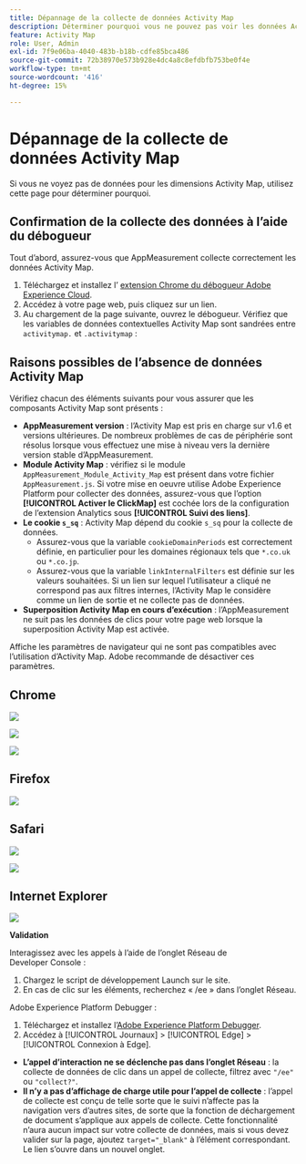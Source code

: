 ```yaml
---
title: Dépannage de la collecte de données Activity Map
description: Déterminer pourquoi vous ne pouvez pas voir les données Activity Map dans les demandes d’image
feature: Activity Map
role: User, Admin
exl-id: 7f9e06ba-4040-483b-b18b-cdfe85bca486
source-git-commit: 72b38970e573b928e4dc4a8c8efdbfb753be0f4e
workflow-type: tm+mt
source-wordcount: '416'
ht-degree: 15%

---
```


# Dépannage de la collecte de données Activity Map

Si vous ne voyez pas de données pour les dimensions Activity Map, utilisez cette page pour déterminer pourquoi.

## Confirmation de la collecte des données à l’aide du débogueur

Tout d’abord, assurez-vous que AppMeasurement collecte correctement les données Activity Map.

1. Téléchargez et installez l’ [extension Chrome du débogueur Adobe Experience Cloud](https://experienceleague.adobe.com/fr/docs/experience-platform/debugger/home).
2. Accédez à votre page web, puis cliquez sur un lien.
3. Au chargement de la page suivante, ouvrez le débogueur. Vérifiez que les variables de données contextuelles Activity Map sont sandrées entre `activitymap.` et `.activitymap` :

## Raisons possibles de l’absence de données Activity Map

Vérifiez chacun des éléments suivants pour vous assurer que les composants Activity Map sont présents :

* **AppMeasurement version** : l’Activity Map est pris en charge sur v1.6 et versions ultérieures. De nombreux problèmes de cas de périphérie sont résolus lorsque vous effectuez une mise à niveau vers la dernière version stable d’AppMeasurement.
* **Module Activity Map** : vérifiez si le module `AppMeasurement_Module_Activity_Map` est présent dans votre fichier `AppMeasurement.js`. Si votre mise en oeuvre utilise Adobe Experience Platform pour collecter des données, assurez-vous que l’option **[!UICONTROL Activer le ClickMap]** est cochée lors de la configuration de l’extension Analytics sous **[!UICONTROL Suivi des liens]**.
* **Le cookie `s_sq`** : Activity Map dépend du cookie `s_sq` pour la collecte de données.
   * Assurez-vous que la variable `cookieDomainPeriods` est correctement définie, en particulier pour les domaines régionaux tels que `*.co.uk` ou `*.co.jp`.
   * Assurez-vous que la variable `linkInternalFilters` est définie sur les valeurs souhaitées. Si un lien sur lequel l’utilisateur a cliqué ne correspond pas aux filtres internes, l’Activity Map le considère comme un lien de sortie et ne collecte pas de données.
* **Superposition Activity Map en cours d’exécution** : l’AppMeasurement ne suit pas les données de clics pour votre page web lorsque la superposition Activity Map est activée.

Affiche les paramètres de navigateur qui ne sont pas compatibles avec l’utilisation d’Activity Map. Adobe recommande de désactiver ces paramètres.

## Chrome

![](assets/Chrome1.png)

![](assets/Chrome2.png)

![](assets/Chrome3.png)

## Firefox

![](assets/Firefox.png)

## Safari

![](assets/Safari1.png)

![](assets/Safari2.png)

## Internet Explorer

![](assets/IE1.png)


**Validation**

Interagissez avec les appels à l’aide de l’onglet Réseau de Developer Console :

1. Chargez le script de développement Launch sur le site.
1. En cas de clic sur les éléments, recherchez « /ee » dans l’onglet Réseau.

Adobe Experience Platform Debugger :

1. Téléchargez et installez l’[Adobe Experience Platform Debugger](https://chromewebstore.google.com/detail/adobe-experience-platform/bfnnokhpnncpkdmbokanobigaccjkpob).
1. Accédez à [!UICONTROL Journaux] > [!UICONTROL Edge] > [!UICONTROL Connexion à Edge].

* **L’appel d’interaction ne se déclenche pas dans l’onglet Réseau** : la collecte de données de clic dans un appel de collecte, filtrez avec `"/ee"` ou `"collect?"`.
* **Il n’y a pas d’affichage de charge utile pour l’appel de collecte** : l’appel de collecte est conçu de telle sorte que le suivi n’affecte pas la navigation vers d’autres sites, de sorte que la fonction de déchargement de document s’applique aux appels de collecte. Cette fonctionnalité n’aura aucun impact sur votre collecte de données, mais si vous devez valider sur la page, ajoutez `target="_blank"` à l’élément correspondant. Le lien s’ouvre dans un nouvel onglet.
